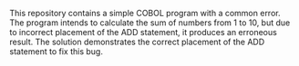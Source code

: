 This repository contains a simple COBOL program with a common error. The program intends to calculate the sum of numbers from 1 to 10, but due to incorrect placement of the ADD statement, it produces an erroneous result. The solution demonstrates the correct placement of the ADD statement to fix this bug.